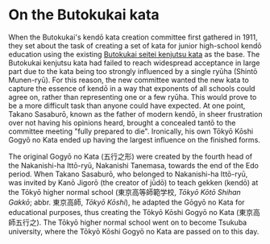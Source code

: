 # On the Butokukai kata

When the Butokukai's kendō kata creation committee first gathered in 1911, they set about the task of creating a set of kata for junior high-school kendō education using the existing [Butokukai seitei kenjutsu kata](../butokukai/README.md) as the base. The Butokukai kenjutsu kata had failed to reach widespread acceptance in large part due to the kata being too strongly influenced by a single ryūha (Shintō Munen-ryū). For this reason, the new committee wanted the new kata to capture the essence of kendō in a way that exponents of all schools could agree on, rather than representing one or a few ryūha. This would prove to be a more difficult task than anyone could have expected. At one point, Takano Sasaburō, known as the father of modern kendō, in sheer frustration over not having his opinions heard, brought a concealed tantō to the committee meeting "fully prepared to die". Ironically, his own Tōkyō Kōshi Gogyō no Kata ended up having the largest influence on the finished forms.

The original Gogyō no Kata (五行之形) were created by the fourth head of the Nakanishi-ha Ittō-ryū, Nakanishi Tanemasa, towards the end of the Edo period. When Takano Sasaburō, who belonged to Nakanishi-ha Ittō-ryū, was invited by Kanō Jigorō (the creator of jūdō) to teach gekken (kendō) at the Tōkyō higher normal school (東京高等師範学校, *Tōkyō Kōtō Shihan Gakkō*; abbr. 東京高師, *Tōkyō Kōshi*), he adapted the Gōgyō no Kata for educational purposes, thus creating the Tōkyō Kōshi Gogyō no Kata (東京高師五行之). The Tōkyō higher normal school went on to become Tsukuba university, where the Tōkyō Kōshi Gogyō no Kata are passed on to this day.
